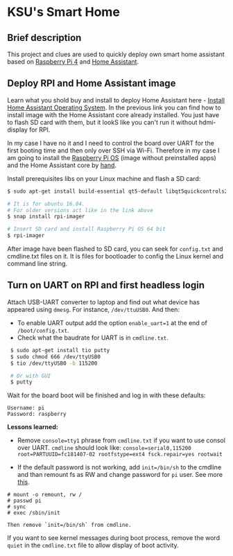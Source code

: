 # KSU's Smart Home


## Brief description
This project and clues are used to quickly deploy own smart home assistant based on
[Raspberry Pi 4](https://www.raspberrypi.com/products/raspberry-pi-4-model-b/) and [Home Assistant](https://www.home-assistant.io/).


## Deploy RPI and Home Assistant image
Learn what you shold buy and install to deploy Home Assistant here - [Install Home Assistant Operating System](https://www.home-assistant.io/installation/raspberrypi). In the previous link you can find how to install image with the Home Assistant core already installed. You just have to flash SD card with them, but it lookS like you can't run it without hdmi-display for RPI.

In my case I have no it and I need to control the board over UART for the first booting time and then only over SSH via Wi-Fi.
Therefore in my case I am going to install the [Raspberry Pi OS](https://www.raspberrypi.com/software/) (image without preinstalled apps) and the Home Assistant core by [hand](https://www.home-assistant.io/installation/raspberrypi#install-home-assistant-core).

Install prerequisites libs on your Linux machine and flash a SD card:
```sh
$ sudo apt-get install build-essential qt5-default libqt5quickcontrols2-5 libqt5multimedia5 libqt5webengine5 libqt5quick5 libqt5qml5

# It is for ubuntu 16.04.
# For older versions act like in the link above
$ snap install rpi-imager

# Insert SD card and install Raspberry Pi OS 64 bit
$ rpi-imager
```

After image have been flashed to SD card, you can seek for `config.txt` and cmdline.txt files on it. It is files for bootloader to config the Linux kernel and command line string.


## Turn on UART on RPI and first headless login
Attach USB-UART converter to laptop and find out what device has appeared using `dmesg`. For instance, `/dev/ttuUSB0`. And then:
 - To enable UART output add the option `enable_uart=1` at the end of `/boot/config.txt`.
 - Check what the baudrate for UART is in `cmdline.txt`.

```sh
 $ sudo apt-get install tio putty
 $ sudo chmod 666 /dev/ttyUSB0
 $ tio /dev/ttyUSB0 -b 115200

 # Or with GUI
 $ putty
```
 Wait for the board boot will be finished and log in with these defaults:
 ```
 Username: pi
 Password: raspberry
 ```
**Lessons learned:**
 - Remove `console=tty1` phrase from `cmdline.txt` if you want to use consol over UART. `cmdline` should look like: `console=serial0,115200 root=PARTUUID=fc181407-02 rootfstype=ext4 fsck.repair=yes rootwait`

 - If the default password is not working, add `init=/bin/sh` to the cmdline and than remount fs as RW and change password for `pi` user. See more [this](https://windowsreport.com/raspberry-pi-password-not-working/).
 ```
# mount -o remount, rw / 
# passwd pi
# sync
# exec /sbin/init

Then remove `init=/bin/sh` from cmdline.
 ```

If you want to see kernel messages during boot process, remove the word `quiet` in the `cmdline.txt` file to allow display of boot activity.

